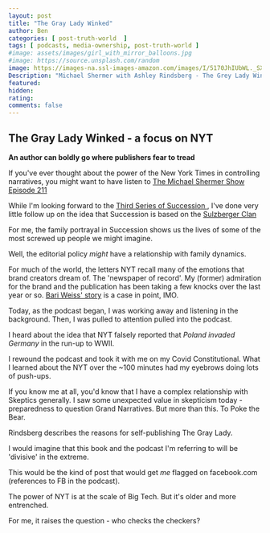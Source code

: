 ```yaml
---
layout: post
title: "The Gray Lady Winked"
author: Ben
categories: [ post-truth-world  ]
tags: [ podcasts, media-ownership, post-truth-world ]
#image: assets/images/girl_with_mirror_balloons.jpg
#image: https://source.unsplash.com/random
image: https://images-na.ssl-images-amazon.com/images/I/5170JhIUbWL._SX331_BO1,204,203,200_.jpg
Description: "Michael Shermer with Ashley Rindsberg - The Grey Lady Winked"
featured:
hidden:
rating:
comments: false 
---
```

## The Gray Lady Winked - a focus on NYT
**An author can boldly go where publishers fear to tread**

If you've ever thought about the power of the New York Times in controlling narratives, you might want to have listen to [The Michael Shermer Show Episode 211](https://www.skeptic.com/michael-shermer-show/gray-lady-winked-how-new-york-times-misreporting-distortions-fabrications-radically-alter-history-ashley-rindsberg/)

While I'm looking forward to the [Third Series of Succession ](https://www.harpersbazaar.com/culture/film-tv/a28612177/succession-season-3-news-date-cast-spoilers/), I've done very little follow up on the idea that Succession is based on the [Sulzberger Clan](https://www.vanityfair.com/hollywood/2019/08/succession-pierce-family-real-life-sulzbergers)

For me, the family portrayal in Succession shows us the lives of some of the most screwed up people we might imagine. 

Well, the editorial policy *might* have a relationship with family dynamics. 

For much of the world, the letters NYT recall many of the emotions that brand creators dream of. The 'newspaper of record'. My (former) admiration for the brand and the publication has been taking a few knocks over the last year or so. [Bari Weiss' story](https://www.bariweiss.com/resignation-letter) is a case in point, IMO. 

Today, as the podcast began, I was working away and listening in the background. Then, I was pulled to attention pulled into the podcast. 

I heard about the idea that NYT falsely reported that *Poland invaded Germany* in the run-up to WWII. 

I rewound the podcast and took it with me on my Covid Constitutional. What I learned about the NYT over the ~100 minutes had my eyebrows doing lots of push-ups. 

If you know me at all, you'd know that I have a complex relationship with Skeptics generally. I saw some unexpected value in skepticism today - preparedness to question Grand Narratives. But more than this. To Poke the Bear. 

Rindsberg describes the reasons for self-publishing The Gray Lady. 

I would imagine that this book and the podcast I'm referring to will be 'divisive' in the extreme. 

This would be the kind of post that would get *me* flagged on facebook.com (references to FB in the podcast). 

The power of NYT is at the scale of Big Tech. But it's older and more entrenched.

For me, it raises the question - who checks the checkers?